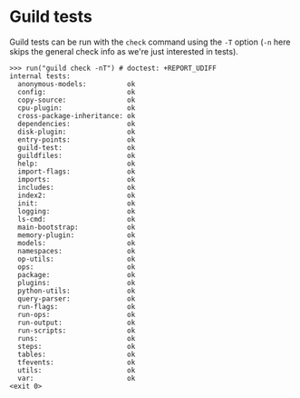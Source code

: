 # Guild tests

Guild tests can be run with the `check` command using the `-T` option
(`-n` here skips the general check info as we're just interested in
tests).

    >>> run("guild check -nT") # doctest: +REPORT_UDIFF
    internal tests:
      anonymous-models:          ok
      config:                    ok
      copy-source:               ok
      cpu-plugin:                ok
      cross-package-inheritance: ok
      dependencies:              ok
      disk-plugin:               ok
      entry-points:              ok
      guild-test:                ok
      guildfiles:                ok
      help:                      ok
      import-flags:              ok
      imports:                   ok
      includes:                  ok
      index2:                    ok
      init:                      ok
      logging:                   ok
      ls-cmd:                    ok
      main-bootstrap:            ok
      memory-plugin:             ok
      models:                    ok
      namespaces:                ok
      op-utils:                  ok
      ops:                       ok
      package:                   ok
      plugins:                   ok
      python-utils:              ok
      query-parser:              ok
      run-flags:                 ok
      run-ops:                   ok
      run-output:                ok
      run-scripts:               ok
      runs:                      ok
      steps:                     ok
      tables:                    ok
      tfevents:                  ok
      utils:                     ok
      var:                       ok
    <exit 0>
